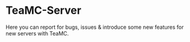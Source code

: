 # TeaMC-Server
Here you can report for bugs, issues &amp; introduce some new features for new servers with TeaMC.
